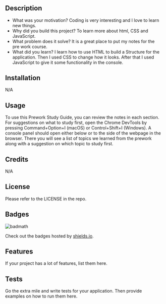 # <Your-Project-Title>

## Description

- What was your motivation?
Coding is very interesting and I love to learn new things.
- Why did you build this project? 
To learn more about html, CSS and JavaScript.
- What problem does it solve?
It is a great place to put my notes for the pre work course.
- What did you learn?
I learn how to use HTML to build a Structure for the application. Then I used CSS to change how it looks.
After that I used JavaScript to give it some functionality in the console.

## Installation

N/A

## Usage

To use this Prework Study Guide, you can review the notes in each section. For suggestions on what to study first, open the Chrome DevTools by pressing Command+Option+I (macOS) or Control+Shift+I (Windows). A console panel should open either below or to the side of the webpage in the browser. There you will see a list of topics we learned from the prework along with a suggestion on which topic to study first.

## Credits

N/A

## License

Please refer to the LICENSE in the repo.

## Badges

![badmath](https://img.shields.io/github/languages/top/nielsenjared/badmath)

Check out the badges hosted by [shields.io](https://shields.io/). 

## Features

If your project has a lot of features, list them here.

## Tests

Go the extra mile and write tests for your application. Then provide examples on how to run them here.
